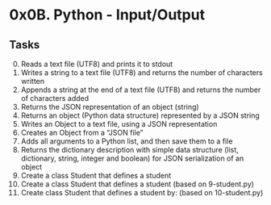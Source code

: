 # 0x0B. Python - Input/Output

## Tasks
0. Reads a text file (UTF8) and prints it to stdout
1. Writes a string to a text file (UTF8) and returns the number of characters written
2. Appends a string at the end of a text file (UTF8) and returns the number of characters added
3. Returns the JSON representation of an object (string)
4. Returns an object (Python data structure) represented by a JSON string
5. Writes an Object to a text file, using a JSON representation
6. Creates an Object from a “JSON file”
7. Adds all arguments to a Python list, and then save them to a file
8. Returns the dictionary description with simple data structure (list, dictionary, string, integer and boolean) for JSON serialization of an object
9. Create a class Student that defines a student
10. Create a class Student that defines a student (based on 9-student.py)
11. Create class Student that defines a student by: (based on 10-student.py)
